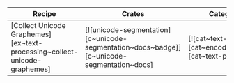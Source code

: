 | Recipe | Crates | Categories |
|--------|--------|------------|
| [Collect Unicode Graphemes][ex~text-processing~collect-unicode-graphemes] | [![unicode-segmentation][c~unicode-segmentation~docs~badge]][c~unicode-segmentation~docs] | [![cat~text-processing][cat~encoding~badge]][cat~text-processing] |

